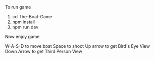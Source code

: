 To run game 
1) cd The-Boat-Game 
2) npm install
3) npm run dev

Now enjoy game

W-A-S-D to move boat
Space to shoot
Up arrow to get Bird's Eye View
Down Arrow to get Third Person View